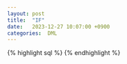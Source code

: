 ```yaml
---
layout: post
title:  "IF"
date:   2023-12-27 10:07:00 +0900
categories:  DML
---
```


{% highlight sql %}
{% endhighlight %}
